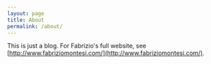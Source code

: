 ```yaml
---
layout: page
title: About
permalink: /about/
---
```


This is just a blog. For Fabrizio's full website, see [http://www.fabriziomontesi.com/](http://www.fabriziomontesi.com/).
